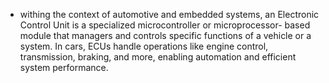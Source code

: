 - withing the context of automotive and embedded systems, an Electronic Control Unit is a specialized microcontroller or microprocessor- based module that managers and controls  specific functions of a vehicle or a system. In cars, ECUs handle operations like engine control, transmission, braking, and more, enabling automation and efficient system performance. 